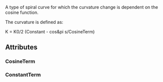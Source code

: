A type of spiral curve for which the curvature change is dependent on the cosine function.

<!-- end of short definition -->


The curvature is defined as:

K = K0/2 (Constant - cos&pi s/CosineTerm)

## Attributes

### CosineTerm


### ConstantTerm

